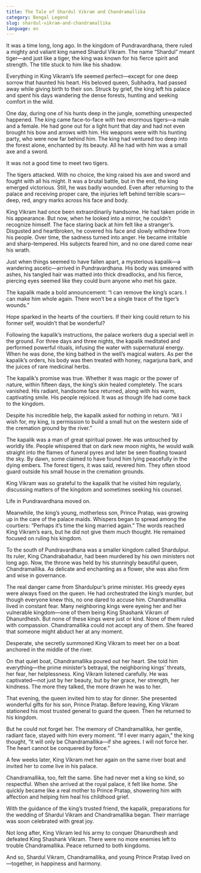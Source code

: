 ```yaml
---
title: The Tale of Shardul Vikram and Chandramallika
category: Bengal Legend
slug: shardul-vikram-and-chandramallika
language: en
---
```


It was a time long, long ago. In the kingdom of Pundravardhana, there ruled a mighty and valiant king named Shardul Vikram. The name “Shardul” meant tiger—and just like a tiger, the king was known for his fierce spirit and strength. The title stuck to him like his shadow.

Everything in King Vikram’s life seemed perfect—except for one deep sorrow that haunted his heart. His beloved queen, Subhadra, had passed away while giving birth to their son. Struck by grief, the king left his palace and spent his days wandering the dense forests, hunting and seeking comfort in the wild.

One day, during one of his hunts deep in the jungle, something unexpected happened. The king came face-to-face with two enormous tigers—a male and a female. He had gone out for a light hunt that day and had not even brought his bow and arrows with him. His weapons were with his hunting party, who were now far behind him. The king had ventured too deep into the forest alone, enchanted by its beauty. All he had with him was a small axe and a sword.

It was not a good time to meet two tigers.

The tigers attacked. With no choice, the king raised his axe and sword and fought with all his might. It was a brutal battle, but in the end, the king emerged victorious. Still, he was badly wounded. Even after returning to the palace and receiving proper care, the injuries left behind terrible scars—deep, red, angry marks across his face and body.

King Vikram had once been extraordinarily handsome. He had taken pride in his appearance. But now, when he looked into a mirror, he couldn’t recognize himself. The face staring back at him felt like a stranger’s. Disgusted and heartbroken, he covered his face and slowly withdrew from his people. Over time, the sadness turned into anger. He became irritable and sharp-tempered. His subjects feared him, and no one dared come near his wrath.

Just when things seemed to have fallen apart, a mysterious kapalik—a wandering ascetic—arrived in Pundravardhana. His body was smeared with ashes, his tangled hair was matted into thick dreadlocks, and his fierce, piercing eyes seemed like they could burn anyone who met his gaze.

The kapalik made a bold announcement:
“I can remove the king’s scars. I can make him whole again. There won’t be a single trace of the tiger’s wounds.”

Hope sparked in the hearts of the courtiers. If their king could return to his former self, wouldn’t that be wonderful?

Following the kapalik’s instructions, the palace workers dug a special well in the ground. For three days and three nights, the kapalik meditated and performed powerful rituals, infusing the water with supernatural energy. When he was done, the king bathed in the well’s magical waters. As per the kapalik’s orders, his body was then treated with honey, nagarjuna bark, and the juices of rare medicinal herbs.

The kapalik’s promise was true. Whether it was magic or the power of nature, within fifteen days, the king’s skin healed completely. The scars vanished. His radiant, handsome face returned, along with his warm, captivating smile. His people rejoiced. It was as though life had come back to the kingdom.

Despite his incredible help, the kapalik asked for nothing in return.
“All I wish for, my king, is permission to build a small hut on the western side of the cremation ground by the river.”

The kapalik was a man of great spiritual power. He was untouched by worldly life. People whispered that on dark new moon nights, he would walk straight into the flames of funeral pyres and later be seen floating toward the sky. By dawn, some claimed to have found him lying peacefully in the dying embers. The forest tigers, it was said, revered him. They often stood guard outside his small house in the cremation grounds.

King Vikram was so grateful to the kapalik that he visited him regularly, discussing matters of the kingdom and sometimes seeking his counsel.

Life in Pundravardhana moved on.

Meanwhile, the king’s young, motherless son, Prince Pratap, was growing up in the care of the palace maids. Whispers began to spread among the courtiers:
“Perhaps it’s time the king married again.”
The words reached King Vikram’s ears, but he did not give them much thought. He remained focused on ruling his kingdom.

To the south of Pundravardhana was a smaller kingdom called Shardulpur. Its ruler, King Chandrabahadur, had been murdered by his own ministers not long ago. Now, the throne was held by his stunningly beautiful queen, Chandramallika. As delicate and enchanting as a flower, she was also firm and wise in governance.

The real danger came from Shardulpur’s prime minister. His greedy eyes were always fixed on the queen. He had orchestrated the king’s murder, but though everyone knew this, no one dared to accuse him. Chandramallika lived in constant fear. Many neighboring kings were eyeing her and her vulnerable kingdom—one of them being King Shashank Vikram of Dhanurdhesh. But none of these kings were just or kind. None of them ruled with compassion. Chandramallika could not accept any of them. She feared that someone might abduct her at any moment.

Desperate, she secretly summoned King Vikram to meet her on a boat anchored in the middle of the river.

On that quiet boat, Chandramallika poured out her heart. She told him everything—the prime minister’s betrayal, the neighboring kings’ threats, her fear, her helplessness. King Vikram listened carefully. He was captivated—not just by her beauty, but by her grace, her strength, her kindness. The more they talked, the more drawn he was to her.

That evening, the queen invited him to stay for dinner. She presented wonderful gifts for his son, Prince Pratap. Before leaving, King Vikram stationed his most trusted general to guard the queen. Then he returned to his kingdom.

But he could not forget her. The memory of Chandramallika, her gentle, radiant face, stayed with him every moment.
“If I ever marry again,” the king thought, “it will only be Chandramallika—if she agrees. I will not force her. The heart cannot be conquered by force.”

A few weeks later, King Vikram met her again on the same river boat and invited her to come live in his palace.

Chandramallika, too, felt the same. She had never met a king so kind, so respectful. When she arrived at the royal palace, it felt like home. She quickly became like a real mother to Prince Pratap, showering him with affection and helping him heal his childhood grief.

With the guidance of the king’s trusted friend, the kapalik, preparations for the wedding of Shardul Vikram and Chandramallika began. Their marriage was soon celebrated with great joy.

Not long after, King Vikram led his army to conquer Dhanurdhesh and defeated King Shashank Vikram. There were no more enemies left to trouble Chandramallika. Peace returned to both kingdoms.

And so, Shardul Vikram, Chandramallika, and young Prince Pratap lived on—together, in happiness and harmony.